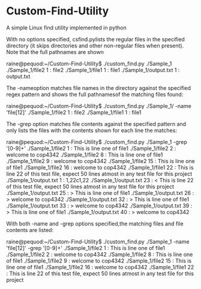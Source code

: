 # Custom-Find-Utility
A simple Linux find utility implemented in python

With no options specified, csfind.pylists the regular files in the specified directory (it skips directories and other non-regular files when present). Note that the full pathnames are shown

raine@pequod:~/Custom-Find-Utility$ ./custom_find.py ./Sample_1
./Sample_1/file2  1  :  file2
./Sample_1/file1  1  :  file1
./Sample_1/output.txt  1  :  output.txt

The -nameoption matches file names in the directory against the specified regex pattern and shows the full pathnamesof the matching files found:

raine@pequod:~/Custom-Find-Utility$ ./custom_find.py ./Sample_1/ -name 'file[12]'
./Sample_1/file2  1  :  file2
./Sample_1/file1  1  :  file1

The -grep option matches file contents against the specified pattern and only lists the files with the contents shown for each line the matches:


raine@pequod:~/Custom-Find-Utility$ ./custom_find.py ./Sample_1 -grep '[0-9]+'
./Sample_1/file2  1  :  This is line one of file1
./Sample_1/file2  2  :  welcome to cop4342
./Sample_1/file2  8  :  This is line one of file1
./Sample_1/file2  9  :  welcome to cop4342
./Sample_1/file2  15  :  This is line one of file1
./Sample_1/file2  16  :  welcome to cop4342
./Sample_1/file1  22  :  This is line 22 of this test file, expect 50 lines atmost in any test file for this project
./Sample_1/output.txt  1  :  1,22c1,22
./Sample_1/output.txt  23  :  < This is line 22 of this test file, expect 50 lines atmost in any test file for this project
./Sample_1/output.txt  25  :  > This is line one of file1
./Sample_1/output.txt  26  :  > welcome to cop4342
./Sample_1/output.txt  32  :  > This is line one of file1
./Sample_1/output.txt  33  :  > welcome to cop4342
./Sample_1/output.txt  39  :  > This is line one of file1
./Sample_1/output.txt  40  :  > welcome to cop4342


With both -name and -grep options specified,the matching files and file contents are listed:


raine@pequod:~/Custom-Find-Utility$ ./custom_find.py ./Sample_1 -name 'file[12]' -grep '[0-9]+'
./Sample_1/file2  1  :  This is line one of file1
./Sample_1/file2  2  :  welcome to cop4342
./Sample_1/file2  8  :  This is line one of file1
./Sample_1/file2  9  :  welcome to cop4342
./Sample_1/file2  15  :  This is line one of file1
./Sample_1/file2  16  :  welcome to cop4342
./Sample_1/file1  22  :  This is line 22 of this test file, expect 50 lines atmost in any test file for this project
